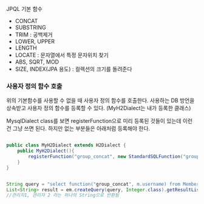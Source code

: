 JPQL 기본 함수

* CONCAT 
* SUBSTRING 
* TRIM : 공백제거
* LOWER, UPPER 
* LENGTH 
* LOCATE : 문자열에서 특정 문자위치 찾기 
* ABS, SQRT, MOD 
* SIZE, INDEX(JPA 용도) : 컬렉션의 크기를 돌려준다

### 사용자 정의 함수 호출

위의 기본함수를 사용할 수 없을 때 사용자 정의 함수를 호출한다. 사용하는 DB 방언을 상속받고 사용자 정의 함수를 등록할 수 있다. (MyH2Dialect는 내가 등록한 클래스)

MysqlDialect class를 보면 registerFunction으로 미리 등록된 것들이 있는데 이런 건 그냥 쓰면 된다. 하지만 없는 부분들은 아래처럼 등록해야 한다.

```java

public class MyH2Dialect extends H2Dialect {
	public MyH2Dialect(){
    	registerFunction("group_concat", new StandardSQLFunction("group_concat", StandardBasicTypes.STRING));
    }
}


String query = "select function("group_concat", m.username) from Member m;
List<String> result = em.createQuery(query, Integer.class).getResultList();
//관리자1, 관리자 2 라는 하나의 String으로 반환됨

```

